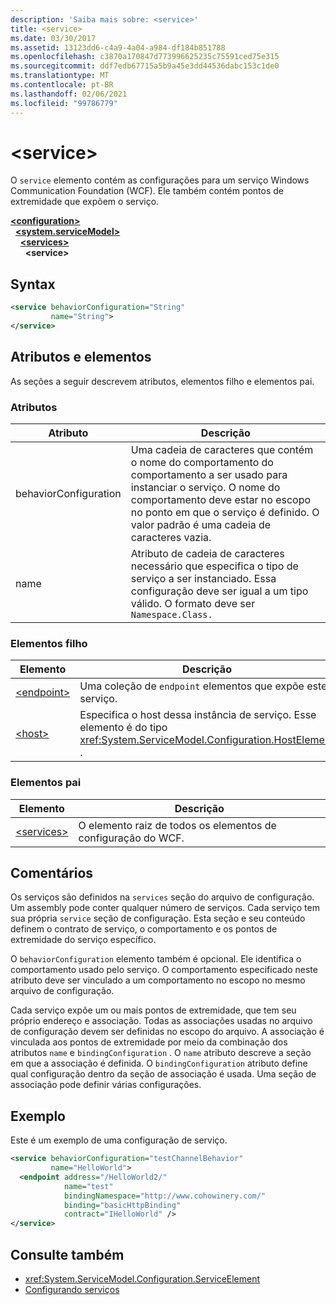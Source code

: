 ```yaml
---
description: 'Saiba mais sobre: <service>'
title: <service>
ms.date: 03/30/2017
ms.assetid: 13123dd6-c4a9-4a04-a984-df184b851788
ms.openlocfilehash: c3870a170847d773996625235c75591ced75e315
ms.sourcegitcommit: ddf7edb67715a5b9a45e3dd44536dabc153c1de0
ms.translationtype: MT
ms.contentlocale: pt-BR
ms.lasthandoff: 02/06/2021
ms.locfileid: "99786779"
---
```

# \<service>

O `service` elemento contém as configurações para um serviço Windows Communication Foundation (WCF). Ele também contém pontos de extremidade que expõem o serviço.  
  
[**\<configuration>**](../configuration-element.md)\
&nbsp;&nbsp;[**\<system.serviceModel>**](system-servicemodel.md)\
&nbsp;&nbsp;&nbsp;&nbsp;[**\<services>**](services.md)\
&nbsp;&nbsp;&nbsp;&nbsp;&nbsp;&nbsp;**\<service>**  
  
## <a name="syntax"></a>Syntax  
  
```xml  
<service behaviorConfiguration="String"
         name="String">
</service>
```  
  
## <a name="attributes-and-elements"></a>Atributos e elementos  

 As seções a seguir descrevem atributos, elementos filho e elementos pai.  
  
### <a name="attributes"></a>Atributos  
  
|Atributo|Descrição|  
|---------------|-----------------|  
|behaviorConfiguration|Uma cadeia de caracteres que contém o nome do comportamento do comportamento a ser usado para instanciar o serviço. O nome do comportamento deve estar no escopo no ponto em que o serviço é definido. O valor padrão é uma cadeia de caracteres vazia.|  
|name|Atributo de cadeia de caracteres necessário que especifica o tipo de serviço a ser instanciado. Essa configuração deve ser igual a um tipo válido. O formato deve ser `Namespace.Class.`|  
  
### <a name="child-elements"></a>Elementos filho  
  
|Elemento|Descrição|  
|-------------|-----------------|  
|[\<endpoint>](endpoint-element.md)|Uma coleção de `endpoint` elementos que expõe este serviço.|  
|[\<host>](host.md)|Especifica o host dessa instância de serviço. Esse elemento é do tipo <xref:System.ServiceModel.Configuration.HostElement> .|  
  
### <a name="parent-elements"></a>Elementos pai  
  
|Elemento|Descrição|  
|-------------|-----------------|  
|[\<services>](services.md)|O elemento raiz de todos os elementos de configuração do WCF.|  
  
## <a name="remarks"></a>Comentários  

 Os serviços são definidos na `services` seção do arquivo de configuração. Um assembly pode conter qualquer número de serviços. Cada serviço tem sua própria `service` seção de configuração. Esta seção e seu conteúdo definem o contrato de serviço, o comportamento e os pontos de extremidade do serviço específico.  
  
 O `behaviorConfiguration` elemento também é opcional. Ele identifica o comportamento usado pelo serviço. O comportamento especificado neste atributo deve ser vinculado a um comportamento no escopo no mesmo arquivo de configuração.  
  
 Cada serviço expõe um ou mais pontos de extremidade, que tem seu próprio endereço e associação. Todas as associações usadas no arquivo de configuração devem ser definidas no escopo do arquivo. A associação é vinculada aos pontos de extremidade por meio da combinação dos atributos `name` e `bindingConfiguration` . O `name` atributo descreve a seção em que a associação é definida. O `bindingConfiguration` atributo define qual configuração dentro da seção de associação é usada. Uma seção de associação pode definir várias configurações.  
  
## <a name="example"></a>Exemplo  

 Este é um exemplo de uma configuração de serviço.  
  
```xml  
<service behaviorConfiguration="testChannelBehavior"
         name="HelloWorld">
  <endpoint address="/HelloWorld2/"
            name="test"
            bindingNamespace="http://www.cohowinery.com/"
            binding="basicHttpBinding"
            contract="IHelloWorld" />
</service>
```  
  
## <a name="see-also"></a>Consulte também

- <xref:System.ServiceModel.Configuration.ServiceElement>
- [Configurando serviços](../../../wcf/configuring-services.md)
